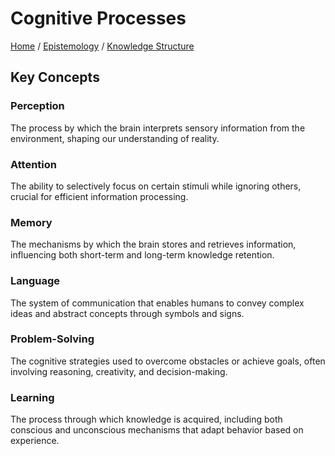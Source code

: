 # Cognitive Processes

[Home](../../../../README.md) / [Epistemology](../../../../epistemology/README.md) / [Knowledge Structure](../../../epistemology/knowledge_structure/README.md)

## Key Concepts

### Perception

The process by which the brain interprets sensory information from the environment, shaping our understanding of reality.

### Attention

The ability to selectively focus on certain stimuli while ignoring others, crucial for efficient information processing.

### Memory

The mechanisms by which the brain stores and retrieves information, influencing both short-term and long-term knowledge retention.

### Language

The system of communication that enables humans to convey complex ideas and abstract concepts through symbols and signs.

### Problem-Solving

The cognitive strategies used to overcome obstacles or achieve goals, often involving reasoning, creativity, and decision-making.

### Learning

The process through which knowledge is acquired, including both conscious and unconscious mechanisms that adapt behavior based on experience.


